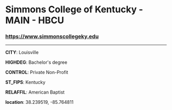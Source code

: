 # Simmons College of Kentucky - MAIN - HBCU
### https://www.simmonscollegeky.edu
---
**CITY**: Louisville

**HIGHDEG**: Bachelor's degree

**CONTROL**: Private Non-Profit

**ST_FIPS**: Kentucky

**RELAFFIL**: American Baptist

**location**: 38.239519, -85.764811